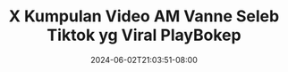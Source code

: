 --- 
title: "X Kumpulan Video AM Vanne Seleb Tiktok yg Viral  PlayBokep"
description: "nonton bokep X Kumpulan Video AM Vanne Seleb Tiktok yg Viral  PlayBokep terbaru full terbaru"
date: 2024-06-02T21:03:51-08:00
file_code: "i6lqovdr1jw8"
draft: false
cover: "0jrdox1826v32h9t.jpg"
tags: ["Kumpulan", "Video", "Vanne", "Seleb", "Tiktok", "Viral", "PlayBokep", "bokep-indo", "bokep-viral", "bokep-ig"]
length: 1026
fld_id: "1483130"
foldername: "Am vanne new"
categories: ["Am vanne new"]
views: 0
---
